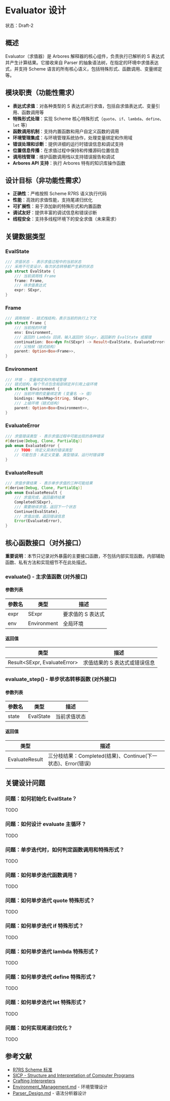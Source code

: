 # Evaluator 设计

状态：Draft-2

## 概述

Evaluator（求值器）是 Arbores 解释器的核心组件，负责执行已解析的 S 表达式并产生计算结果。它接收来自 Parser 的抽象语法树，在指定的环境中求值表达式，并支持 Scheme 语言的所有核心语义，包括特殊形式、函数调用、变量绑定等。

## 模块职责（功能性需求）

- **表达式求值**：对各种类型的 S 表达式进行求值，包括自求值表达式、变量引用、函数调用等
- **特殊形式处理**：实现 Scheme 核心特殊形式（`quote`、`if`、`lambda`、`define`、`let` 等）
- **函数调用机制**：支持内置函数和用户自定义函数的调用
- **环境管理集成**：与环境管理系统协作，处理变量绑定和作用域
- **错误处理和诊断**：提供详细的运行时错误信息和调试支持
- **位置信息传播**：在求值过程中保持和传播源码位置信息
- **调用栈管理**：维护函数调用栈以支持错误报告和调试
- **Arbores API 支持**：执行 Arbores 特有的知识库操作函数

## 设计目标（非功能性需求）

- **正确性**：严格按照 Scheme R7RS 语义执行代码
- **性能**：高效的求值性能，支持尾递归优化
- **可扩展性**：易于添加新的特殊形式和内置函数
- **调试友好**：提供丰富的调试信息和错误诊断
- **线程安全**：支持多线程环境下的安全求值（未来需求）

## 关键数据类型

### EvalState
```rust
/// 求值状态 - 表示求值过程中的当前状态
/// 采用不可变设计，每次状态转移都产生新的状态
pub struct EvalState {
    /// 当前调用栈 Frame
    frame: Frame,
    /// 待求值表达式
    expr: SExpr,
}
```

### Frame
```rust
/// 调用栈帧 - 链式栈结构，表示当前的执行上下文
pub struct Frame {
    /// 当前栈的环境
    env: Environment,
    /// 返回的 Lambda 回调，输入返回的 SExpr，返回新的 EvalState 或报错
    continuation: Box<dyn Fn(SExpr) -> Result<EvalState, EvaluateError>>,
    /// 父栈帧（链式结构）
    parent: Option<Box<Frame>>,
}
```

### Environment
```rust
/// 环境 - 变量绑定和作用域管理
/// 链式结构，每个节点包含局部绑定并引用上级环境
pub struct Environment {
    /// 当前环境的变量绑定表 (变量名 -> 值)
    bindings: HashMap<String, SExpr>,
    /// 上级环境（链式结构）
    parent: Option<Box<Environment>>,
}
```

### EvaluateError
```rust
/// 求值错误类型 - 表示求值过程中可能出现的各种错误
#[derive(Debug, Clone, PartialEq)]
pub enum EvaluateError {
    // TODO: 待定义具体的错误类型
    // 可能包含：未定义变量、类型错误、运行时错误等
}
```

### EvaluateResult
```rust
/// 求值步骤结果 - 表示单步求值的三种可能结果
#[derive(Debug, Clone, PartialEq)]
pub enum EvaluateResult {
    /// 求值完成，返回最终结果
    Completed(SExpr),
    /// 需要继续求值，返回下一个状态
    Continue(EvalState),
    /// 求值出错，返回错误信息
    Error(EvaluateError),
}
```

## 核心函数接口（对外接口）

**重要说明**：本节只记录对外暴露的主要接口函数，不包括内部实现函数。内部辅助函数、私有方法和实现细节不在此处描述。

### evaluate() - 主求值函数 (对外接口)

#### 参数列表
| 参数名 | 类型 | 描述 |
|--------|------|------|
| expr | SExpr | 要求值的 S 表达式 |
| env | Environment | 全局环境 |

#### 返回值
| 类型 | 描述 |
|------|------|
| Result<SExpr, EvaluateError> | 求值结果的 S 表达式或错误信息 |

### evaluate_step() - 单步状态转移函数 (对外接口)

#### 参数列表
| 参数名 | 类型 | 描述 |
|--------|------|------|
| state | EvalState | 当前求值状态 |

#### 返回值
| 类型 | 描述 |
|------|------|
| EvaluateResult | 三分枝结果：Completed(结果)、Continue(下一状态)、Error(错误) |

## 关键设计问题

### 问题：如何初始化 EvalState？
TODO

### 问题：如何设计 evaluate 主循环？
TODO

### 问题：单步迭代时，如何判定函数调用和特殊形式？
TODO

### 问题：如何单步迭代函数调用？
TODO

### 问题：如何单步迭代 quote 特殊形式？
TODO

### 问题：如何单步迭代 if 特殊形式？
TODO

### 问题：如何单步迭代 lambda 特殊形式？
TODO

### 问题：如何单步迭代 define 特殊形式？
TODO

### 问题：如何单步迭代 let 特殊形式？
TODO

### 问题：如何实现尾递归优化？
TODO

## 参考文献

- [R7RS Scheme 标准](https://small.r7rs.org/)
- [SICP - Structure and Interpretation of Computer Programs](https://mitpress.mit.edu/sites/default/files/sicp/index.html)
- [Crafting Interpreters](https://craftinginterpreters.com/)
- [Environment_Management.md](./Environment_Management.md) - 环境管理设计
- [Parser_Design.md](./Parser_Design.md) - 语法分析器设计